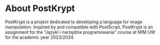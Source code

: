 # About PostKrypt

PostKrypt is a project dedicated to developing a language for image
manipulation. Inspired by and compatible with PostScript, PostKrypt is an
assignment for the "Języki i narzędzia programowania" course at MIM UW for the
academic year 2023/2024.

